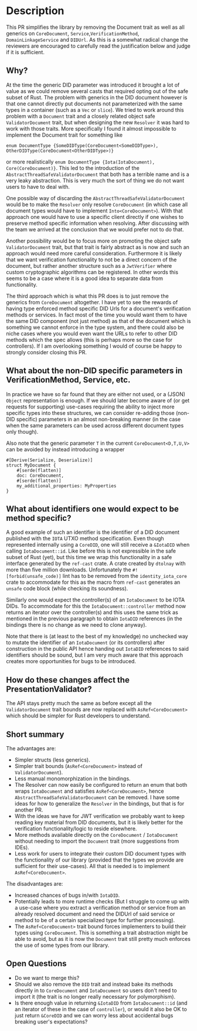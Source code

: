 # Description 
This PR simplifies the library by removing the Document trait as well as all generics on `CoreDocument`, `Service`,`VerificationMethod`, `DomainLinkageService` and `DIDUrl`.  As this is a somewhat radical change the reviewers are encouraged to carefully read the justification below and judge if it is sufficient. 

## Why?
At the time the generic DID parameter was introduced it brought a lot of value as we could remove several casts that required opting out of the safe subset of Rust. The problem with 
generics in the DID document however is that one cannot directly put documents not parameterized with the same types in a container (such as a `Vec` or `slice`). We tried to work around this problem with a `Document` trait and a closely related object safe `ValidatorDocument` trait, but when designing the new `Resolver` it was hard to work with those traits. More specifically I found it almost impossible to implement the Document trait for something like 

```enum DocumentType {SomeDIDType(CoreDocument<SomeDIDType>), OtherDIDType(CoreDocument<OtherDIDType>)}```

 or more realistically `enum DocumentType {Iota(IotaDocument), Core(CoreDocument)}`. This led to the introduction of the `AbstractThreadSafeValidatorDocument` that both has a terrible name and is a very leaky abstraction. This is very much the sort of thing we do not want users to have to deal with. 

One possible way of discarding the `AbstractThreadSafeValidatorDocument` would be to make the `Resolver` only resolve `CoreDocument` (in which case all document types would have to implement `Into<CoreDocument>`). With that approach one would have to use a specific client directly if one wishes to preserve method specific information when resolving. After discussing with the team we arrived at the conclusion that we would prefer not to do that. 

Another possibility would be to focus more on promoting the object safe `ValidatorDocument` trait, but that trait is fairly abstract as is now and such an approach would need more careful consideration. Furthermore it is likely that we want verification functionality to not be a direct concern of the document, but rather another structure such as a `JwtVerifier` where custom cryptographic algorithms can be registered. In other words this seems to be a case where it is a good idea to separate data from functionality. 

The third approach which is what this PR does is to just remove the generics from `CoreDocument` altogether. I have yet to see the rewards of having type enforced method specific DID Urls for a document's verification methods or services. In fact most of the time you would want them to have the same DID component (not just method) as that of the document which is something we cannot enforce in the type system, and there could also be niche cases where you would even want the URLs to refer to other DID methods which the spec allows (this is perhaps more so the case for controllers). If I am overlooking something I would of course be happy to strongly consider closing this PR. 

## What about the non-DID specific parameters in VerificationMethod, Service, etc. 
In practice we have so far found that they are either not used, or a (JSON) `Object` representation is enough. If we should later become aware of (or get requests for supporting) use-cases requiring the ability to inject more specific types into these structures, we can consider re-adding those (non-DID specific) parameters in an almost non-breaking manner (in the case when the same parameters can be used across different document types only though). 

Also note that the generic parameter `T` in the current `CoreDocument<D,T,U,V>` can be avoided by instead introducing a wrapper 
```
#[Derive(Serialize, Deserialize)]
struct MyDocument {
    #[serde(flatten)]
    doc: CoreDocument,
    #[serde(flatten)]
    my_additional_properties: MyProperties 
} 
```

## What about identifiers one would expect to be method specific? 
A good example of such an identifier is the identifier of a DID document published with the `IOTA` UTXO method specification. Even though represented internally using a `CoreDID`, one will still receive a `&IotaDID` when calling `IotaDocument::id`. Like before this is not expressible in the safe subset of Rust (yet), but this time we wrap this functionality in a safe interface generated by the `ref-cast` crate. A crate created by `dtolnay` with more than five million downloads. Unfortunately the `#![forbid(unsafe_code)]` lint has to be removed from the `identity_iota_core` crate to accommodate for this as the macro from `ref-cast` generates an `unsafe` code block (while checking its soundness). 

Similarly one would expect the controller(s) of an `IotaDocument` to be IOTA DIDs. To accommodate for this the `IotaDocument::controller` method now returns an iterator over the controller(s) and this uses the same trick as mentioned in the previous paragraph to obtain `IotaDID` references (in the bindings there is no change as we need to clone anyway). 

Note that there is (at least to the best of my knowledge) no unchecked way to mutate the identifier of an `IotaDocument` (or its controllers) after construction in the public API hence 
handing out `IotaDID` references to said identifiers should be sound, but I am very much aware that this approach creates more opportunities for bugs to be introduced. 

## How do these changes affect the PresentationValidator? 
The API stays pretty much the same as before except all the `ValidatorDocument` trait bounds are now replaced with `AsRef<CoreDocument>` which should be simpler for Rust developers to understand. 


## Short summary 
The advantages are: 
- Simpler structs (less generics).  
- Simpler trait bounds (`AsRef<CoreDocument>` instead of `ValidatorDocument`).
- Less manual monomorphization in the bindings. 
- The Resolver can now easily be configured to return an enum that both wraps `IotaDocument` and satisfies `AsRef<CoreDocument>`, hence `AbstractThreadSafeValidatorDocument` can be removed. I have some ideas for how to generalize the `Resolver` in the bindings, but that is for another PR. 
- With the ideas we have for JWT verification we probably want to keep reading key material from DID documents, but it is likely better for the verification functionality/logic to reside elsewhere. 
- More methods available directly on the `CoreDocument` / `IotaDocument` without needing to import the `Document` trait (more suggestions from IDEs).
- Less work for users to integrate their custom DID document types with the functionality of our library (provided that the types we provide are sufficient for their use-cases). All that is needed is to implement `AsRef<CoreDocument>`.  

The disadvantages are:
- Increased chances of bugs in/with `IotaDID`.  
- Potentially leads to more runtime checks (But I struggle to come up with a use-case where you extract a verification method or service from an already resolved document and need the DIDUrl of said service or method to be of a certain specialized type for further processing).   
- The `AsRef<CoreDocument>` trait bound forces implementers to build their types using 
`CoreDocument`. This is something a trait abstraction might be able to avoid, but as it is now the `Document` trait still pretty much enforces the use of some types from our library. 

## Open Questions
- Do we want to merge this?
- Should we also remove the `DID` trait and instead bake its methods directly in to `CoreDocument` and `IotaDocument` so users don't need to import it (the trait is no longer really necessary for polymorphism).
- Is there enough value in returning `&IotaDID` from `IotaDocument::id` (and an iterator of these in the case of `controller`), or would it also be OK to just return `&CoreDID` and we can worry less about accidental bugs breaking user's expectations?